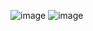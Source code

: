 ![image](https://github.com/user-attachments/assets/fda72e24-b5d9-4a33-a5a7-08bb5e050be7)
![image](https://github.com/user-attachments/assets/ef6d009a-55e2-439f-b015-d652a08202e4)
